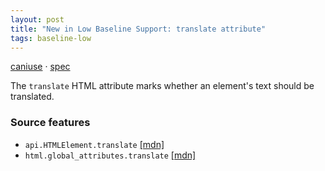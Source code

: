 ```yaml
---
layout: post
title: "New in Low Baseline Support: translate attribute"
tags: baseline-low
---
```


[caniuse](https://caniuse.com/?search=translate) · [spec](https://html.spec.whatwg.org/multipage/dom.html#attr-translate)

The `translate` HTML attribute marks whether an element's text should be translated.

### Source features

- ``api.HTMLElement.translate`` [[mdn]](https://developer.mozilla.org/en-US/search?q=api.HTMLElement.translate)
- ``html.global_attributes.translate`` [[mdn]](https://developer.mozilla.org/en-US/search?q=html.global_attributes.translate)
